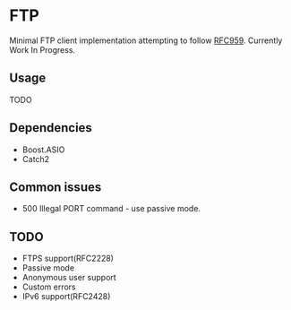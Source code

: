 # FTP
Minimal FTP client implementation attempting to follow [RFC959](https://tools.ietf.org/html/rfc959). Currently Work In Progress.

## Usage
TODO

## Dependencies
- Boost.ASIO
- Catch2

## Common issues
- 500 Illegal PORT command - use passive mode.

## TODO
- FTPS support(RFC2228)
- Passive mode
- Anonymous user support
- Custom errors
- IPv6 support(RFC2428)
